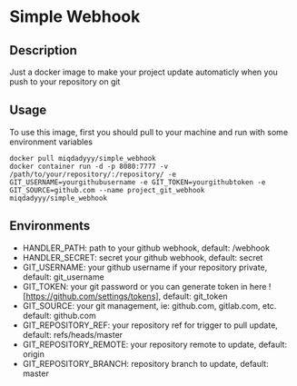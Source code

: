 # Simple Webhook

## Description
Just a docker image to make your project update automaticly when you push to your repository on git

## Usage
To use this image, first you should pull to your machine and run with some environment variables
```
docker pull miqdadyyy/simple_webhook
docker container run -d -p 8080:7777 -v /path/to/your/repository/:/repository/ -e GIT_USERNAME=yourgithubusername -e GIT_TOKEN=yourgithubtoken -e GIT_SOURCE=github.com --name project_git_webhook miqdadyyy/simple_webhook
```

## Environments
- HANDLER_PATH: path to your github webhook, default: /webhook
- HANDLER_SECRET: secret your github webhook, default: secret
- GIT_USERNAME: your github username if your repository private, default: git_username
- GIT_TOKEN: your git password or you can generate token in here ![https://github.com/settings/tokens], default: git_token
- GIT_SOURCE: your git management, ie: github.com, gitlab.com, etc. default: github.com
- GIT_REPOSITORY_REF: your repository ref for trigger to pull update, default: refs/heads/master
- GIT_REPOSITORY_REMOTE: your repository remote to update, default: origin
- GIT_REPOSITORY_BRANCH: repository branch to update, default: master
